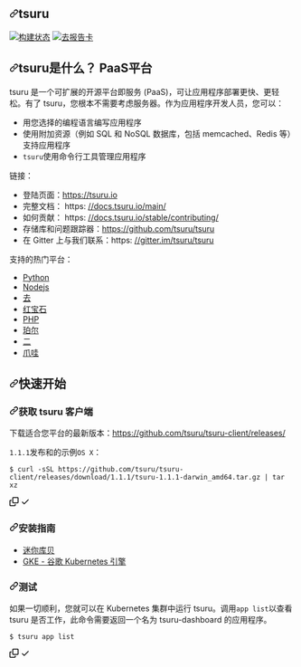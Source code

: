 <div class="Box-sc-g0xbh4-0 bJMeLZ js-snippet-clipboard-copy-unpositioned" data-hpc="true"><article class="markdown-body entry-content container-lg" itemprop="text"><h1 tabindex="-1" dir="auto"><a id="user-content-tsuru" class="anchor" aria-hidden="true" tabindex="-1" href="#tsuru"><svg class="octicon octicon-link" viewBox="0 0 16 16" version="1.1" width="16" height="16" aria-hidden="true"><path d="m7.775 3.275 1.25-1.25a3.5 3.5 0 1 1 4.95 4.95l-2.5 2.5a3.5 3.5 0 0 1-4.95 0 .751.751 0 0 1 .018-1.042.751.751 0 0 1 1.042-.018 1.998 1.998 0 0 0 2.83 0l2.5-2.5a2.002 2.002 0 0 0-2.83-2.83l-1.25 1.25a.751.751 0 0 1-1.042-.018.751.751 0 0 1-.018-1.042Zm-4.69 9.64a1.998 1.998 0 0 0 2.83 0l1.25-1.25a.751.751 0 0 1 1.042.018.751.751 0 0 1 .018 1.042l-1.25 1.25a3.5 3.5 0 1 1-4.95-4.95l2.5-2.5a3.5 3.5 0 0 1 4.95 0 .751.751 0 0 1-.018 1.042.751.751 0 0 1-1.042.018 1.998 1.998 0 0 0-2.83 0l-2.5 2.5a1.998 1.998 0 0 0 0 2.83Z"></path></svg></a><font style="vertical-align: inherit;"><font style="vertical-align: inherit;">tsuru</font></font></h1>
<p dir="auto"><a href="https://github.com/tsuru/tsuru/actions"><img src="https://github.com/tsuru/tsuru/workflows/ci/badge.svg?branch=main" alt="构建状态" style="max-width: 100%;"></a>
<a href="https://goreportcard.com/report/github.com/tsuru/tsuru" rel="nofollow"><img src="https://camo.githubusercontent.com/9f229c45533ebe7cf1c27405ff402ff69ea118521fdbcd1ed20598753a2539c7/68747470733a2f2f676f7265706f7274636172642e636f6d2f62616467652f6769746875622e636f6d2f74737572752f7473757275" alt="去报告卡" data-canonical-src="https://goreportcard.com/badge/github.com/tsuru/tsuru" style="max-width: 100%;"></a></p>
<h2 tabindex="-1" dir="auto"><a id="user-content-what-is-tsuru" class="anchor" aria-hidden="true" tabindex="-1" href="#what-is-tsuru"><svg class="octicon octicon-link" viewBox="0 0 16 16" version="1.1" width="16" height="16" aria-hidden="true"><path d="m7.775 3.275 1.25-1.25a3.5 3.5 0 1 1 4.95 4.95l-2.5 2.5a3.5 3.5 0 0 1-4.95 0 .751.751 0 0 1 .018-1.042.751.751 0 0 1 1.042-.018 1.998 1.998 0 0 0 2.83 0l2.5-2.5a2.002 2.002 0 0 0-2.83-2.83l-1.25 1.25a.751.751 0 0 1-1.042-.018.751.751 0 0 1-.018-1.042Zm-4.69 9.64a1.998 1.998 0 0 0 2.83 0l1.25-1.25a.751.751 0 0 1 1.042.018.751.751 0 0 1 .018 1.042l-1.25 1.25a3.5 3.5 0 1 1-4.95-4.95l2.5-2.5a3.5 3.5 0 0 1 4.95 0 .751.751 0 0 1-.018 1.042.751.751 0 0 1-1.042.018 1.998 1.998 0 0 0-2.83 0l-2.5 2.5a1.998 1.998 0 0 0 0 2.83Z"></path></svg></a><font style="vertical-align: inherit;"><font style="vertical-align: inherit;">tsuru是什么？   PaaS平台 </font></font></h2>
<p dir="auto"><font style="vertical-align: inherit;"><font style="vertical-align: inherit;">tsuru 是一个可扩展的开源平台即服务 (PaaS)，可让应用程序部署更快、更轻松。</font><font style="vertical-align: inherit;">有了 tsuru，您根本不需要考虑服务器。</font><font style="vertical-align: inherit;">作为应用程序开发人员，您可以：</font></font></p>
<ul dir="auto">
<li><font style="vertical-align: inherit;"><font style="vertical-align: inherit;">用您选择的编程语言编写应用程序</font></font></li>
<li><font style="vertical-align: inherit;"><font style="vertical-align: inherit;">使用附加资源（例如 SQL 和 NoSQL 数据库，包括 memcached、Redis 等）支持应用程序</font></font></li>
<li><font style="vertical-align: inherit;"></font><code>tsuru</code><font style="vertical-align: inherit;"><font style="vertical-align: inherit;">使用命令行工具</font><font style="vertical-align: inherit;">管理应用程序</font></font></li>
</ul>
<p dir="auto"><font style="vertical-align: inherit;"><font style="vertical-align: inherit;">链接：</font></font></p>
<ul dir="auto">
<li><font style="vertical-align: inherit;"><font style="vertical-align: inherit;">登陆页面：</font></font><a href="https://tsuru.io" rel="nofollow"><font style="vertical-align: inherit;"><font style="vertical-align: inherit;">https://tsuru.io</font></font></a></li>
<li><font style="vertical-align: inherit;"><font style="vertical-align: inherit;">完整文档： https: </font></font><a href="https://docs.tsuru.io/main/" rel="nofollow"><font style="vertical-align: inherit;"><font style="vertical-align: inherit;">//docs.tsuru.io/main/</font></font></a></li>
<li><font style="vertical-align: inherit;"><font style="vertical-align: inherit;">如何贡献： https: </font></font><a href="https://docs.tsuru.io/stable/contributing/" rel="nofollow"><font style="vertical-align: inherit;"><font style="vertical-align: inherit;">//docs.tsuru.io/stable/contributing/</font></font></a></li>
<li><font style="vertical-align: inherit;"><font style="vertical-align: inherit;">存储库和问题跟踪器：</font></font><a href="https://github.com/tsuru/tsuru"><font style="vertical-align: inherit;"><font style="vertical-align: inherit;">https://github.com/tsuru/tsuru</font></font></a></li>
<li><font style="vertical-align: inherit;"><font style="vertical-align: inherit;">在 Gitter 上与我们联系：https: </font></font><a href="https://gitter.im/tsuru/tsuru" rel="nofollow"><font style="vertical-align: inherit;"><font style="vertical-align: inherit;">//gitter.im/tsuru/tsuru</font></font></a></li>
</ul>
<p dir="auto"><font style="vertical-align: inherit;"><font style="vertical-align: inherit;">支持的热门平台：</font></font></p>
<ul dir="auto">
<li><a href="https://github.com/tsuru/platforms/tree/master/python"><font style="vertical-align: inherit;"><font style="vertical-align: inherit;">Python</font></font></a></li>
<li><a href="https://github.com/tsuru/platforms/tree/master/nodejs"><font style="vertical-align: inherit;"><font style="vertical-align: inherit;">Nodejs</font></font></a></li>
<li><a href="https://github.com/tsuru/platforms/tree/master/go"><font style="vertical-align: inherit;"><font style="vertical-align: inherit;">去</font></font></a></li>
<li><a href="https://github.com/tsuru/platforms/tree/master/ruby"><font style="vertical-align: inherit;"><font style="vertical-align: inherit;">红宝石</font></font></a></li>
<li><a href="https://github.com/tsuru/platforms/tree/master/php"><font style="vertical-align: inherit;"><font style="vertical-align: inherit;">PHP</font></font></a></li>
<li><a href="https://github.com/tsuru/platforms/tree/master/perl"><font style="vertical-align: inherit;"><font style="vertical-align: inherit;">珀尔</font></font></a></li>
<li><a href="https://github.com/tsuru/platforms/tree/master/lua"><font style="vertical-align: inherit;"><font style="vertical-align: inherit;">二</font></font></a></li>
<li><a href="https://github.com/tsuru/platforms/tree/master/java"><font style="vertical-align: inherit;"><font style="vertical-align: inherit;">爪哇</font></font></a></li>
</ul>
<h2 tabindex="-1" dir="auto"><a id="user-content-quick-start" class="anchor" aria-hidden="true" tabindex="-1" href="#quick-start"><svg class="octicon octicon-link" viewBox="0 0 16 16" version="1.1" width="16" height="16" aria-hidden="true"><path d="m7.775 3.275 1.25-1.25a3.5 3.5 0 1 1 4.95 4.95l-2.5 2.5a3.5 3.5 0 0 1-4.95 0 .751.751 0 0 1 .018-1.042.751.751 0 0 1 1.042-.018 1.998 1.998 0 0 0 2.83 0l2.5-2.5a2.002 2.002 0 0 0-2.83-2.83l-1.25 1.25a.751.751 0 0 1-1.042-.018.751.751 0 0 1-.018-1.042Zm-4.69 9.64a1.998 1.998 0 0 0 2.83 0l1.25-1.25a.751.751 0 0 1 1.042.018.751.751 0 0 1 .018 1.042l-1.25 1.25a3.5 3.5 0 1 1-4.95-4.95l2.5-2.5a3.5 3.5 0 0 1 4.95 0 .751.751 0 0 1-.018 1.042.751.751 0 0 1-1.042.018 1.998 1.998 0 0 0-2.83 0l-2.5 2.5a1.998 1.998 0 0 0 0 2.83Z"></path></svg></a><font style="vertical-align: inherit;"><font style="vertical-align: inherit;">快速开始</font></font></h2>
<h3 tabindex="-1" dir="auto"><a id="user-content-getting-tsuru-client" class="anchor" aria-hidden="true" tabindex="-1" href="#getting-tsuru-client"><svg class="octicon octicon-link" viewBox="0 0 16 16" version="1.1" width="16" height="16" aria-hidden="true"><path d="m7.775 3.275 1.25-1.25a3.5 3.5 0 1 1 4.95 4.95l-2.5 2.5a3.5 3.5 0 0 1-4.95 0 .751.751 0 0 1 .018-1.042.751.751 0 0 1 1.042-.018 1.998 1.998 0 0 0 2.83 0l2.5-2.5a2.002 2.002 0 0 0-2.83-2.83l-1.25 1.25a.751.751 0 0 1-1.042-.018.751.751 0 0 1-.018-1.042Zm-4.69 9.64a1.998 1.998 0 0 0 2.83 0l1.25-1.25a.751.751 0 0 1 1.042.018.751.751 0 0 1 .018 1.042l-1.25 1.25a3.5 3.5 0 1 1-4.95-4.95l2.5-2.5a3.5 3.5 0 0 1 4.95 0 .751.751 0 0 1-.018 1.042.751.751 0 0 1-1.042.018 1.998 1.998 0 0 0-2.83 0l-2.5 2.5a1.998 1.998 0 0 0 0 2.83Z"></path></svg></a><font style="vertical-align: inherit;"><font style="vertical-align: inherit;">获取 tsuru 客户端</font></font></h3>
<p dir="auto"><font style="vertical-align: inherit;"><font style="vertical-align: inherit;">下载适合您平台的最新版本：</font></font><a href="https://github.com/tsuru/tsuru-client/releases/"><font style="vertical-align: inherit;"><font style="vertical-align: inherit;">https://github.com/tsuru/tsuru-client/releases/</font></font></a></p>
<p dir="auto"><font style="vertical-align: inherit;"></font><code>1.1.1</code><font style="vertical-align: inherit;"><font style="vertical-align: inherit;">发布和</font><font style="vertical-align: inherit;">的示例</font></font><code>OS X</code><font style="vertical-align: inherit;"><font style="vertical-align: inherit;">：</font></font></p>
<div class="snippet-clipboard-content notranslate position-relative overflow-auto"><pre class="notranslate"><code>$ curl -sSL https://github.com/tsuru/tsuru-client/releases/download/1.1.1/tsuru-1.1.1-darwin_amd64.tar.gz | tar xz
</code></pre><div class="zeroclipboard-container">
    <clipboard-copy aria-label="Copy" class="ClipboardButton btn btn-invisible js-clipboard-copy m-2 p-0 tooltipped-no-delay d-flex flex-justify-center flex-items-center" data-copy-feedback="Copied!" data-tooltip-direction="w" value="$ curl -sSL https://github.com/tsuru/tsuru-client/releases/download/1.1.1/tsuru-1.1.1-darwin_amd64.tar.gz | tar xz" tabindex="0" role="button">
      <svg aria-hidden="true" height="16" viewBox="0 0 16 16" version="1.1" width="16" data-view-component="true" class="octicon octicon-copy js-clipboard-copy-icon">
    <path d="M0 6.75C0 5.784.784 5 1.75 5h1.5a.75.75 0 0 1 0 1.5h-1.5a.25.25 0 0 0-.25.25v7.5c0 .138.112.25.25.25h7.5a.25.25 0 0 0 .25-.25v-1.5a.75.75 0 0 1 1.5 0v1.5A1.75 1.75 0 0 1 9.25 16h-7.5A1.75 1.75 0 0 1 0 14.25Z"></path><path d="M5 1.75C5 .784 5.784 0 6.75 0h7.5C15.216 0 16 .784 16 1.75v7.5A1.75 1.75 0 0 1 14.25 11h-7.5A1.75 1.75 0 0 1 5 9.25Zm1.75-.25a.25.25 0 0 0-.25.25v7.5c0 .138.112.25.25.25h7.5a.25.25 0 0 0 .25-.25v-7.5a.25.25 0 0 0-.25-.25Z"></path>
</svg>
      <svg aria-hidden="true" height="16" viewBox="0 0 16 16" version="1.1" width="16" data-view-component="true" class="octicon octicon-check js-clipboard-check-icon color-fg-success d-none">
    <path d="M13.78 4.22a.75.75 0 0 1 0 1.06l-7.25 7.25a.75.75 0 0 1-1.06 0L2.22 9.28a.751.751 0 0 1 .018-1.042.751.751 0 0 1 1.042-.018L6 10.94l6.72-6.72a.75.75 0 0 1 1.06 0Z"></path>
</svg>
    </clipboard-copy>
  </div></div>
<h3 tabindex="-1" dir="auto"><a id="user-content-install-guides" class="anchor" aria-hidden="true" tabindex="-1" href="#install-guides"><svg class="octicon octicon-link" viewBox="0 0 16 16" version="1.1" width="16" height="16" aria-hidden="true"><path d="m7.775 3.275 1.25-1.25a3.5 3.5 0 1 1 4.95 4.95l-2.5 2.5a3.5 3.5 0 0 1-4.95 0 .751.751 0 0 1 .018-1.042.751.751 0 0 1 1.042-.018 1.998 1.998 0 0 0 2.83 0l2.5-2.5a2.002 2.002 0 0 0-2.83-2.83l-1.25 1.25a.751.751 0 0 1-1.042-.018.751.751 0 0 1-.018-1.042Zm-4.69 9.64a1.998 1.998 0 0 0 2.83 0l1.25-1.25a.751.751 0 0 1 1.042.018.751.751 0 0 1 .018 1.042l-1.25 1.25a3.5 3.5 0 1 1-4.95-4.95l2.5-2.5a3.5 3.5 0 0 1 4.95 0 .751.751 0 0 1-.018 1.042.751.751 0 0 1-1.042.018 1.998 1.998 0 0 0-2.83 0l-2.5 2.5a1.998 1.998 0 0 0 0 2.83Z"></path></svg></a><font style="vertical-align: inherit;"><font style="vertical-align: inherit;">安装指南</font></font></h3>
<ul dir="auto">
<li><a href="https://tsuru.github.io/docs/getting_started/install_minikube/" rel="nofollow"><font style="vertical-align: inherit;"><font style="vertical-align: inherit;">迷你库贝</font></font></a></li>
<li><a href="https://tsuru.github.io/docs/getting_started/install_gke/" rel="nofollow"><font style="vertical-align: inherit;"><font style="vertical-align: inherit;">GKE - 谷歌 Kubernetes 引擎</font></font></a></li>
</ul>
<h3 tabindex="-1" dir="auto"><a id="user-content-testing" class="anchor" aria-hidden="true" tabindex="-1" href="#testing"><svg class="octicon octicon-link" viewBox="0 0 16 16" version="1.1" width="16" height="16" aria-hidden="true"><path d="m7.775 3.275 1.25-1.25a3.5 3.5 0 1 1 4.95 4.95l-2.5 2.5a3.5 3.5 0 0 1-4.95 0 .751.751 0 0 1 .018-1.042.751.751 0 0 1 1.042-.018 1.998 1.998 0 0 0 2.83 0l2.5-2.5a2.002 2.002 0 0 0-2.83-2.83l-1.25 1.25a.751.751 0 0 1-1.042-.018.751.751 0 0 1-.018-1.042Zm-4.69 9.64a1.998 1.998 0 0 0 2.83 0l1.25-1.25a.751.751 0 0 1 1.042.018.751.751 0 0 1 .018 1.042l-1.25 1.25a3.5 3.5 0 1 1-4.95-4.95l2.5-2.5a3.5 3.5 0 0 1 4.95 0 .751.751 0 0 1-.018 1.042.751.751 0 0 1-1.042.018 1.998 1.998 0 0 0-2.83 0l-2.5 2.5a1.998 1.998 0 0 0 0 2.83Z"></path></svg></a><font style="vertical-align: inherit;"><font style="vertical-align: inherit;">测试</font></font></h3>
<p dir="auto"><font style="vertical-align: inherit;"><font style="vertical-align: inherit;">如果一切顺利，您就可以在 Kubernetes 集群中运行 tsuru。</font><font style="vertical-align: inherit;">调用</font></font><code>app list</code><font style="vertical-align: inherit;"><font style="vertical-align: inherit;">以查看 tsuru 是否工作，此命令需要返回一个名为 tsuru-dashboard 的应用程序。</font></font></p>
<div class="snippet-clipboard-content notranslate position-relative overflow-auto"><pre class="notranslate"><code>$ tsuru app list
</code></pre><div class="zeroclipboard-container">
    <clipboard-copy aria-label="Copy" class="ClipboardButton btn btn-invisible js-clipboard-copy m-2 p-0 tooltipped-no-delay d-flex flex-justify-center flex-items-center" data-copy-feedback="Copied!" data-tooltip-direction="w" value="$ tsuru app list" tabindex="0" role="button">
      <svg aria-hidden="true" height="16" viewBox="0 0 16 16" version="1.1" width="16" data-view-component="true" class="octicon octicon-copy js-clipboard-copy-icon">
    <path d="M0 6.75C0 5.784.784 5 1.75 5h1.5a.75.75 0 0 1 0 1.5h-1.5a.25.25 0 0 0-.25.25v7.5c0 .138.112.25.25.25h7.5a.25.25 0 0 0 .25-.25v-1.5a.75.75 0 0 1 1.5 0v1.5A1.75 1.75 0 0 1 9.25 16h-7.5A1.75 1.75 0 0 1 0 14.25Z"></path><path d="M5 1.75C5 .784 5.784 0 6.75 0h7.5C15.216 0 16 .784 16 1.75v7.5A1.75 1.75 0 0 1 14.25 11h-7.5A1.75 1.75 0 0 1 5 9.25Zm1.75-.25a.25.25 0 0 0-.25.25v7.5c0 .138.112.25.25.25h7.5a.25.25 0 0 0 .25-.25v-7.5a.25.25 0 0 0-.25-.25Z"></path>
</svg>
      <svg aria-hidden="true" height="16" viewBox="0 0 16 16" version="1.1" width="16" data-view-component="true" class="octicon octicon-check js-clipboard-check-icon color-fg-success d-none">
    <path d="M13.78 4.22a.75.75 0 0 1 0 1.06l-7.25 7.25a.75.75 0 0 1-1.06 0L2.22 9.28a.751.751 0 0 1 .018-1.042.751.751 0 0 1 1.042-.018L6 10.94l6.72-6.72a.75.75 0 0 1 1.06 0Z"></path>
</svg>
    </clipboard-copy>
  </div></div>
</article></div>
